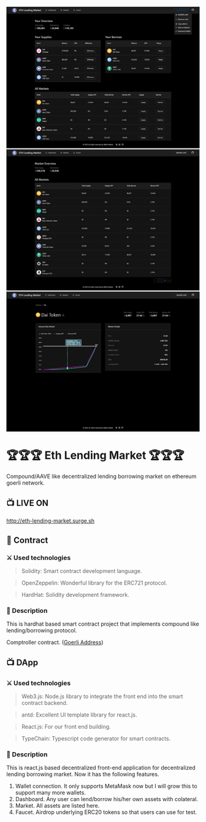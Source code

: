 ![🏆](https://github.com/dany-armstrong/eth-lending-market/blob/master/dashboard.jpg?raw=true)
![🏆](https://github.com/dany-armstrong/eth-lending-market/blob/master/markets.jpg?raw=true)
![🏆](https://github.com/dany-armstrong/eth-lending-market/blob/master/dai-detail.jpg?raw=true)

# 🏆🏆🏆 Eth Lending Market 🏆🏆🏆

Compound/AAVE like decentralized lending borrowing market on ethereum goerli network.

## 📺 LIVE ON

http://eth-lending-market.surge.sh

## 📜 Contract

### ⚔️ Used technologies

> Solidity: Smart contract development language.

> OpenZeppelin: Wonderful library for the ERC721 protocol.

> HardHat: Solidity development framework.

### 📝 Description

This is hardhat based smart contract project that implements compound like lending/borrowing protocol.

Comptroller contract.
   ([Goerli Address](https://goerli.etherscan.io/address/0x9f8e251f9C6fC66113EC4E20F41A10e08bca8847))

## 📺 DApp

### ⚔️ Used technologies

> Web3.js: Node.js library to integrate the front end into the smart contract backend.

> antd: Excellent UI template library for react.js.

> React.js: For our front end building.

> TypeChain: Typescript code generator for smart contracts.

### 📝 Description

This is react.js based decentralized front-end application for decentralized lending borrowing market.
Now it has the following features.

1. Wallet connection.
   It only supports MetaMask now but I will grow this to support many more wallets.
2. Dashboard.
   Any user can lend/borrow his/her own assets with colateral.
3. Market.
   All assets are listed here.
4. Faucet.
   Airdrop underlying ERC20 tokens so that users can use for test.
